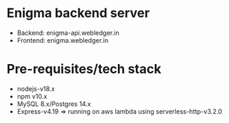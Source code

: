# Enigma backend server

- Backend: enigma-api.webledger.in
- Frontend: enigma.webledger.in

# Pre-requisites/tech stack

- nodejs-v18.x
- npm v10.x
- MySQL 8.x/Postgres 14.x
- Express-v4.19 => running on aws lambda using serverless-http-v3.2.0
